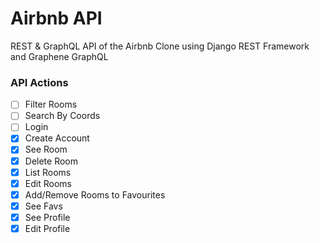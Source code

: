 # Airbnb API

REST & GraphQL API of the Airbnb Clone using Django REST Framework and Graphene GraphQL

### API Actions

- [ ] Filter Rooms
- [ ] Search By Coords
- [ ] Login
- [X] Create Account
- [X] See Room
- [X] Delete Room
- [X] List Rooms
- [X] Edit Rooms
- [X] Add/Remove Rooms to Favourites
- [X] See Favs
- [X] See Profile
- [X] Edit Profile
